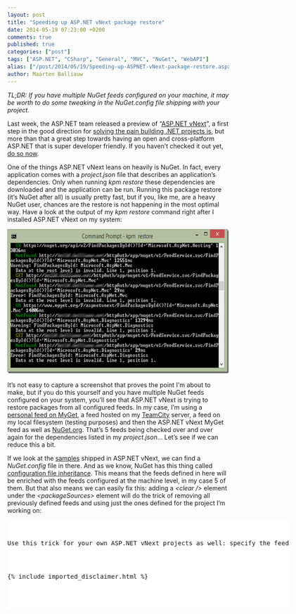 ```yaml
---
layout: post
title: "Speeding up ASP.NET vNext package restore"
date: 2014-05-19 07:23:00 +0200
comments: true
published: true
categories: ["post"]
tags: ["ASP.NET", "CSharp", "General", "MVC", "NuGet", "WebAPI"]
alias: ["/post/2014/05/19/Speeding-up-ASPNET-vNext-package-restore.aspx", "/post/2014/05/19/speeding-up-aspnet-vnext-package-restore.aspx"]
author: Maarten Balliauw
---
```

<p><em>TL;DR: If you have multiple NuGet feeds configured on your machine, it may be worth to do some tweaking in the NuGet.config file shipping with your project.</em></p><p>Last week, the ASP.NET team released a preview of “<a href="http://www.asp.net/vnext">ASP.NET vNext</a>”, a first step in the good direction for <a href="/post/2014/04/11/Building-NET-projects-is-a-world-of-pain-and-heres-how-we-should-solve-it.aspx">solving the pain building .NET projects is</a>, but more than that a great step towards having an open and cross-platform ASP.NET that is super developer friendly. If you haven’t checked it out yet, <a href="http://www.asp.net/vnext">do so now</a>.</p> <p>One of the things ASP.NET vNext leans on heavily is NuGet. In fact, every application comes with a <em>project.json</em> file that describes an application’s dependencies. Only when running <em>kpm restore</em> these dependencies are downloaded and the application can be run. Running this package restore (it’s NuGet after all) is usually pretty fast, but if you, like me, are a heavy NuGet user, chances are the restore is not happening in the most optimal way. Have a look at the output of my <em>kpm restore</em> command right after I installed ASP.NET vNext on my system:</p> <p><a href="/images/image_323.png"><img width="644" height="329" title="Project K package restore" style="border: 0px currentColor; border-image: none; padding-top: 0px; padding-right: 0px; padding-left: 0px; display: inline; background-image: none;" alt="Project K package restore" src="/images/image_thumb_283.png" border="0"></a></p> <p>It’s not easy to capture a screenshot that proves the point I'm about to make, but if you do this yourself and you have multiple NuGet feeds configured on your system, you’ll see that ASP.NET vNext is trying to restore packages from all configured feeds. In my case, I’m using a <a href="http://www.myget.org">personal feed on MyGet</a>, a feed hosted on my <a href="http://www.jetbrains.com/teamcity">TeamCity</a> server, a feed on my local filesystem (testing purposes) and then the ASP.NET vNext MyGet feed as well as <a href="http://www.nuget.org">NuGet.org</a>. That’s 5 feeds being checked over and over again for the dependencies listed in my <em>project.json</em>… Let’s see if we can reduce this a bit.</p> <p>If we look at the <a href="http://github.com/aspnet/Home">samples</a> shipped in ASP.NET vNext, we can find a <em>NuGet.config</em> file in there. And as we know, NuGet has this thing called <a href="/post/2014/03/11/NuGet-Configuration-File-inheritance-is-awesome.aspx">configuration file inheritance</a>. This means that the feeds defined in here will be enriched&nbsp;with the feeds configured at the machine level, in my case 5 of them. But that also means we can easily fix this: adding a <em>&lt;clear /&gt; </em>element under the <em>&lt;packageSources&gt;</em> element will do the trick of removing all previously defined feeds and using just the ones defined for the project I’m working on:</p> <div class="wlWriterEditableSmartContent" id="scid:9D7513F9-C04C-4721-824A-2B34F0212519:2245cc39-61ef-4092-a04e-668688ee414c" style="margin: 0px; padding: 0px; float: none; display: inline;"><pre style="width: 640px; height: 200px; overflow: auto; background-color: white;"><div><!--

Code highlighting produced by Actipro CodeHighlighter (freeware)
http://www.CodeHighlighter.com/

--><span style="color: rgb(0, 0, 255);">&lt;?</span><span style="color: rgb(255, 0, 255);">xml version="1.0" encoding="utf-8"</span><span style="color: rgb(0, 0, 255);">?&gt;</span><span style="color: rgb(0, 0, 0);">
</span><span style="color: rgb(0, 0, 255);">&lt;</span><span style="color: rgb(128, 0, 0);">configuration</span><span style="color: rgb(0, 0, 255);">&gt;</span><span style="color: rgb(0, 0, 0);">
  </span><span style="color: rgb(0, 0, 255);">&lt;</span><span style="color: rgb(128, 0, 0);">packageSources</span><span style="color: rgb(0, 0, 255);">&gt;</span><span style="color: rgb(0, 0, 0);">
    </span><span style="color: rgb(0, 0, 255);">&lt;</span><span style="color: rgb(128, 0, 0);">clear </span><span style="color: rgb(0, 0, 255);">/&gt;</span><span style="color: rgb(0, 0, 0);">
    </span><span style="color: rgb(0, 0, 255);">&lt;</span><span style="color: rgb(128, 0, 0);">add </span><span style="color: rgb(255, 0, 0);">key</span><span style="color: rgb(0, 0, 255);">="AspNetVNext"</span><span style="color: rgb(255, 0, 0);"> value</span><span style="color: rgb(0, 0, 255);">="https://www.myget.org/F/aspnetvnext/"</span><span style="color: rgb(255, 0, 0);"> </span><span style="color: rgb(0, 0, 255);">/&gt;</span><span style="color: rgb(0, 0, 0);">
    </span><span style="color: rgb(0, 0, 255);">&lt;</span><span style="color: rgb(128, 0, 0);">add </span><span style="color: rgb(255, 0, 0);">key</span><span style="color: rgb(0, 0, 255);">="NuGet.org"</span><span style="color: rgb(255, 0, 0);"> value</span><span style="color: rgb(0, 0, 255);">="https://nuget.org/api/v2/"</span><span style="color: rgb(255, 0, 0);"> </span><span style="color: rgb(0, 0, 255);">/&gt;</span><span style="color: rgb(0, 0, 0);">
  </span><span style="color: rgb(0, 0, 255);">&lt;/</span><span style="color: rgb(128, 0, 0);">packageSources</span><span style="color: rgb(0, 0, 255);">&gt;</span><span style="color: rgb(0, 0, 0);">
  </span><span style="color: rgb(0, 128, 0);">&lt;!--</span><span style="color: rgb(0, 128, 0);"> ... </span><span style="color: rgb(0, 128, 0);">--&gt;</span><span style="color: rgb(0, 0, 0);">
</span><span style="color: rgb(0, 0, 255);">&lt;/</span><span style="color: rgb(128, 0, 0);">configuration</span><span style="color: rgb(0, 0, 255);">&gt;</span></div></pre><!-- Code inserted with Steve Dunn's Windows Live Writer Code Formatter Plugin.  http://dunnhq.com --></div>
<p>Use this trick for your own ASP.NET vNext projects as well: specify the feeds you want to use explicitly and everything will be faster for you and other developers working with your code. It ensures that <em>kpm</em> or NuGet for that matter only check the feeds that are relevant to your project and not every feed that is configured on your system.</p>

{% include imported_disclaimer.html %}

